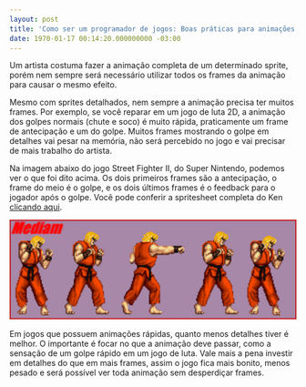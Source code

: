 ```yaml
---
layout: post
title: 'Como ser um programador de jogos: Boas práticas para animações 2D'
date: 1970-01-17 00:14:20.000000000 -03:00
---
```


Um artista costuma fazer a animação completa de um determinado sprite, porém nem sempre será necessário utilizar todos os frames da animação para causar o mesmo efeito.

Mesmo com sprites detalhados, nem sempre a animação precisa ter muitos frames. Por exemplo, se você reparar em um jogo de luta 2D, a animação dos golpes normais (chute e soco) é muito rápida, praticamente um frame de antecipação e um do golpe. Muitos frames mostrando o golpe em detalhes vai pesar na memória, não será percebido no jogo e vai precisar de mais trabalho do artista.

Na imagem abaixo do jogo Street Fighter II, do Super Nintendo, podemos ver o que foi dito acima. Os dois primeiros frames são a antecipação, o frame do meio é o golpe, e os dois últimos frames é o feedback para o jogador após o golpe. Você pode conferir a spritesheet completa do Ken [clicando aqui](http://www.spriters-resource.com/fullview/5572/ "Ken").

![](/content/images/2016/06/Screen-Shot-2015-10-22-at-10-17-41-AM.png)

Em jogos que possuem animações rápidas, quanto menos detalhes tiver é melhor. O importante é focar no que a animação deve passar, como a sensação de um golpe rápido em um jogo de luta. Vale mais a pena investir em detalhes do que em mais frames, assim o jogo fica mais bonito, menos pesado e será possível ver toda animação sem desperdiçar frames.



